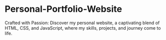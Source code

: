 # Personal-Portfolio-Website
Crafted with Passion: Discover my personal website, a captivating blend of HTML, CSS, and JavaScript, where my skills, projects, and journey come to life.

